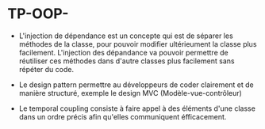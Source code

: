 # TP-OOP-
- L'injection de dépendance est un concepte qui est de séparer les méthodes de la classe, pour pouvoir modifier ultérieument la classe plus facilement.
L'injection des dépandance va pouvoir permettre de réutiliser ces méthodes dans d'autre classes plus facilement sans répéter du code.

- Le design pattern permettre au développeurs de coder clairement et de manière structuré, exemple le design MVC (Modèle-vue-contrôleur)

- Le temporal coupling consiste à faire appel à des éléments d'une classe dans un ordre précis afin qu'elles communiquent éfficacement.

